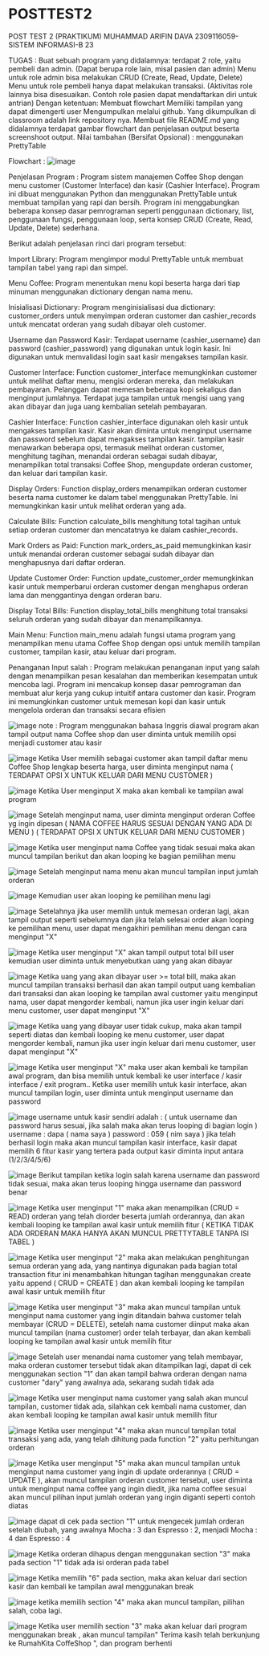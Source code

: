 # POSTTEST2
POST TEST 2 (PRAKTIKUM) MUHAMMAD ARIFIN DAVA 2309116059- SISTEM INFORMASI-B 23

TUGAS :
Buat sebuah program yang didalamnya:
terdapat 2 role, yaitu pembeli dan admin. (Dapat berupa role lain, misal pasien dan admin)
Menu untuk role admin bisa melakukan CRUD (Create, Read, Update, Delete)
Menu untuk role pembeli hanya dapat melakukan transaksi. (Aktivitas role lainnya bisa disesuaikan. Contoh role pasien dapat mendaftarkan diri untuk antrian)
Dengan ketentuan:
Membuat flowchart
Memiliki tampilan yang dapat dimengerti user
Mengumpulkan melalui github. Yang dikumpulkan di classroom adalah link repository nya.  Membuat file README.md yang didalamnya terdapat gambar flowchart dan penjelasan output beserta screenshoot output.
Nilai tambahan (Bersifat Opsional) :
menggunakan PrettyTable


Flowchart :
![image](https://github.com/MARIFINDAVA059/POSTTEST2/assets/147223413/a4561046-82db-4ea5-9bde-69abff407871)

Penjelasan Program :
Program sistem manajemen Coffee Shop dengan menu customer (Customer Interface) dan kasir (Cashier Interface). Program ini dibuat menggunakan Python dan menggunakan PrettyTable untuk membuat tampilan yang rapi dan bersih. Program ini menggabungkan beberapa konsep dasar pemrograman seperti penggunaan dictionary, list, penggunaan fungsi, penggunaan loop, serta konsep CRUD (Create, Read, Update, Delete) sederhana.

Berikut adalah penjelasan rinci dari program tersebut:

Import Library:
Program mengimpor modul PrettyTable untuk membuat tampilan tabel yang rapi dan simpel.

Menu Coffee:
Program menentukan menu kopi beserta harga dari tiap minuman menggunakan dictionary dengan nama menu.

Inisialisasi Dictionary:
Program menginisialisasi dua dictionary: customer_orders untuk menyimpan orderan customer dan cashier_records untuk mencatat orderan yang sudah dibayar oleh customer.

Username dan Password Kasir:
Terdapat username (cashier_username) dan password (cashier_password) yang digunakan untuk login kasir. Ini digunakan untuk memvalidasi login saat kasir mengakses tampilan kasir.

Customer Interface:
Function customer_interface memungkinkan customer untuk melihat daftar menu, mengisi orderan mereka, dan melakukan pembayaran. Pelanggan dapat memesan beberapa kopi sekaligus dan menginput jumlahnya.
Terdapat juga tampilan untuk mengisi uang yang akan dibayar dan juga uang kembalian setelah pembayaran.

Cashier Interface:
Function cashier_interface digunakan oleh kasir untuk mengakses tampilan kasir. Kasir akan diminta untuk menginput username dan password sebelum dapat mengakses tampilan kasir.
tampilan kasir menawarkan beberapa opsi, termasuk melihat orderan customer, menghitung tagihan, menandai orderan sebagai sudah dibayar, menampilkan total transaksi Coffee Shop, mengupdate orderan customer, dan keluar dari tampilan kasir.

Display Orders:
Function display_orders menampilkan orderan customer beserta nama customer ke dalam tabel menggunakan PrettyTable. Ini memungkinkan kasir untuk melihat orderan yang ada.

Calculate Bills:
Function calculate_bills menghitung total tagihan untuk setiap orderan customer dan mencatatnya ke dalam cashier_records.

Mark Orders as Paid:
Function mark_orders_as_paid memungkinkan kasir untuk menandai orderan customer sebagai sudah dibayar dan menghapusnya dari daftar orderan.

Update Customer Order:
Function update_customer_order memungkinkan kasir untuk memperbarui orderan customer dengan menghapus orderan lama dan menggantinya dengan orderan baru.

Display Total Bills:
Function display_total_bills menghitung total transaksi seluruh orderan yang sudah dibayar dan menampilkannya.

Main Menu:
Function main_menu adalah fungsi utama program yang menampilkan menu utama Coffee Shop dengan opsi untuk memilih tampilan customer, tampilan kasir, atau keluar dari program.

Penanganan Input salah :
Program melakukan penanganan input yang salah dengan menampilkan pesan kesalahan dan memberikan kesempatan untuk mencoba lagi.
Program ini mencakup konsep dasar pemrograman dan membuat alur kerja yang cukup intuitif antara customer dan kasir. Program ini memungkinkan customer untuk memesan kopi dan kasir untuk mengelola orderan dan transaksi secara efisien


![image](https://github.com/MARIFINDAVA059/POSTTEST2/assets/147223413/a96078cf-c8df-412d-bf85-c065b29e7b62)
note : Program menggunakan bahasa Inggris
diawal program akan tampil output nama Coffee shop dan user diminta untuk memilih opsi menjadi customer atau kasir

![image](https://github.com/MARIFINDAVA059/POSTTEST2/assets/147223413/453e8e03-9e1f-4ca0-a9e0-750780ab4c24)
Ketika User memilih sebagai customer akan tampil daftar menu Coffee Shop lengkap beserta harga, user diminta menginput nama
( TERDAPAT OPSI X UNTUK KELUAR DARI MENU CUSTOMER )

![image](https://github.com/MARIFINDAVA059/POSTTEST2/assets/147223413/22520c50-4b81-4814-86a8-7e2b00585a4e)
Ketika User menginput X maka akan kembali ke tampilan awal program

![image](https://github.com/MARIFINDAVA059/POSTTEST2/assets/147223413/884bdf4c-b169-4cb9-9156-42d5d9160fbe)
Setelah menginput nama, user diminta menginput orderan Coffee yg ingin dipesan ( NAMA COFFEE HARUS SESUAI DENGAN YANG ADA DI MENU )
( TERDAPAT OPSI X UNTUK KELUAR DARI MENU CUSTOMER )

![image](https://github.com/MARIFINDAVA059/POSTTEST2/assets/147223413/02f00383-3747-442e-9f85-4762c9a86b90)
Ketika user menginput nama Coffee yang tidak sesuai maka akan muncul tampilan berikut dan akan looping ke bagian pemilihan menu

![image](https://github.com/MARIFINDAVA059/POSTTEST2/assets/147223413/675da1b0-a88a-4a27-a73f-940aa237f30f)
Setelah menginput nama menu akan muncul tampilan input jumlah orderan

![image](https://github.com/MARIFINDAVA059/POSTTEST2/assets/147223413/28dc06ea-7823-4c1a-bc8b-ae81ef2f96cf)
Kemudian user akan looping ke pemilihan menu lagi

![image](https://github.com/MARIFINDAVA059/POSTTEST2/assets/147223413/b1b4226e-03b8-42f4-a5c2-d23bb02f0606)
Setelahnya jika user memilih untuk memesan orderan lagi, akan tampil output seperti sebelumnya dan jika telah selesai order
akan looping ke pemilihan menu, user dapat mengakhiri pemilihan menu dengan cara menginput "X"

![image](https://github.com/MARIFINDAVA059/POSTTEST2/assets/147223413/691aa9ec-12d3-4135-acd4-acafe58a7018)
Ketika user menginput "X" akan tampil output total bill user kemudian user diminta untuk menyebutkan uang yang akan dibayar

![image](https://github.com/MARIFINDAVA059/POSTTEST2/assets/147223413/070da394-c517-496d-baa9-f0a0e0632651)
Ketika uang yang akan dibayar user >= total bill, maka akan muncul tampilan transaksi berhasil dan akan tampil output
uang kembalian dari transaksi dan akan looping ke tampilan awal customer yaitu menginput nama, user dapat mengorder kembali,
namun jika user ingin keluar dari menu customer, user dapat menginput "X"

![image](https://github.com/MARIFINDAVA059/POSTTEST2/assets/147223413/e6ca0e58-6f18-471a-b14f-d73f220bed4b)
Ketika uang yang dibayar user tidak cukup, maka akan tampil seperti diatas dan kembali looping ke menu customer, user dapat mengorder kembali,
namun jika user ingin keluar dari menu customer, user dapat menginput "X"

![image](https://github.com/MARIFINDAVA059/POSTTEST2/assets/147223413/1fbdd563-819e-4fcb-92b3-6c539e1c057c)
Ketika user menginput "X" maka user akan kembali ke tampilan awal program, dan bisa memilih untuk kembali ke user interface / kasir interface /
exit program.. Ketika user memilih untuk kasir interface, akan muncul tampilan login, user diminta untuk menginput username dan password

![image](https://github.com/MARIFINDAVA059/POSTTEST2/assets/147223413/04769907-d6e6-450a-b7b2-592178a88210)
username untuk kasir sendiri adalah : ( untuk username dan password harus sesuai, jika salah maka akan terus looping di bagian login )
username : dapa ( nama saya )
password : 059  ( nim saya )
jika telah berhasil login maka akan muncul tampilan kasir interface, kasir dapat memilih 6 fitur kasir yang tertera pada output
kasir diminta input antara (1/2/3/4/5/6)

![image](https://github.com/MARIFINDAVA059/POSTTEST2/assets/147223413/d126a7c8-4c25-46ee-a440-e1f997140641)
Berikut tampilan ketika login salah karena username dan password tidak sesuai, maka akan terus looping hingga username dan password benar

![image](https://github.com/MARIFINDAVA059/POSTTEST2/assets/147223413/a662e350-6110-4d4d-a73e-46c0a3fa9e00)
Ketika user menginput "1" maka akan menampilkan (CRUD = READ) orderan yang telah diorder beserta jumlah orderannya, dan akan kembali looping 
ke tampilan awal kasir untuk memilih fitur
( KETIKA TIDAK ADA ORDERAN MAKA HANYA AKAN MUNCUL PRETTYTABLE TANPA ISI TABEL )

![image](https://github.com/MARIFINDAVA059/POSTTEST2/assets/147223413/21882e0c-bc09-4219-a11e-b02dfda98562)
Ketika user menginput "2" maka akan melakukan penghitungan semua orderan yang ada, yang nantinya digunakan pada bagian total transaction
fitur ini menambahkan hitungan tagihan menggunakan create yaitu append ( CRUD = CREATE )
dan akan kembali looping ke tampilan awal kasir untuk memilih fitur 

![image](https://github.com/MARIFINDAVA059/POSTTEST2/assets/147223413/79ad01b8-e1c8-4c88-a104-3d9fd5c16216)
Ketika user menginput "3" maka akan muncul tampilan untuk menginput nama customer yang ingin ditandain bahwa customer telah membayar (CRUD = DELETE),
setelah nama customer diinput maka akan muncul tampilan (nama customer) order telah terbayar, dan akan kembali looping ke tampilan awal kasir untuk memilih fitur

![image](https://github.com/MARIFINDAVA059/POSTTEST2/assets/147223413/bb589f93-43b4-4f28-bc24-32f46d22aa21)
Setelah user menandai nama customer yang telah membayar, maka orderan customer tersebut tidak akan ditampilkan lagi, dapat di cek menggunakan section "1" dan akan tampil bahwa
orderan dengan nama customer "dary" yang awalnya ada, sekarang sudah tidak ada


![image](https://github.com/MARIFINDAVA059/POSTTEST2/assets/147223413/ea515a1f-fa7d-439d-b33e-4a1479b89d5c)
Ketika user menginput nama customer yang salah akan muncul tampilan, customer tidak ada, silahkan cek kembali nama customer, dan akan kembali looping ke tampilan awal kasir untuk memilih fitur

![image](https://github.com/MARIFINDAVA059/POSTTEST2/assets/147223413/3e8bb879-8b4d-4345-a3f9-40c4d61c0d2b)
Ketika user menginput "4" maka akan muncul tampilan total transaksi yang ada, yang telah dihitung pada function "2" yaitu perhitungan orderan

![image](https://github.com/MARIFINDAVA059/POSTTEST2/assets/147223413/243d75d0-1fad-467b-888f-f727aa9a2793)
Ketika user menginput "5" maka akan muncul tampilan untuk menginput nama customer yang ingin di update orderannya ( CRUD = UPDATE ), akan muncul tampilan orderan customer tersebut,
user diminta untuk menginput nama coffee yang ingin diedit, jika nama coffee sesuai akan muncul pilihan input jumlah orderan yang ingin diganti seperti contoh diatas

![image](https://github.com/MARIFINDAVA059/POSTTEST2/assets/147223413/48c7412a-e903-462f-acfb-09a51dcf561a)
dapat di cek pada section "1" untuk mengecek jumlah orderan setelah diubah, yang awalnya Mocha : 3 dan Espresso : 2, menjadi Mocha : 4 dan Espresso : 4

![image](https://github.com/MARIFINDAVA059/POSTTEST2/assets/147223413/48576a74-2888-4029-a36c-30ce5dc7f9ff)
Ketika orderan dihapus dengan menggunakan section "3" maka pada section "1" tidak ada isi orderan pada tabel

![image](https://github.com/MARIFINDAVA059/POSTTEST2/assets/147223413/6b64796a-f3be-466b-8962-d7e6975ca88c)
Ketika memilih "6" pada section, maka akan keluar dari section kasir dan kembali ke tampilan awal menggunakan break

![image](https://github.com/MARIFINDAVA059/POSTTEST2/assets/147223413/6d14356d-54ed-4fd1-84bb-a40d9d33e71c)
ketika memilih section "4" maka akan muncul tampilan, pilihan salah, coba lagi.


![image](https://github.com/MARIFINDAVA059/POSTTEST2/assets/147223413/4f62b1e1-6bf0-4e3f-a0e6-c597e8cac555)
Ketika user memilih section "3" maka akan keluar dari program menggunakan break , akan muncul tampilan" Terima kasih telah berkunjung ke RumahKita CoffeShop ", dan program berhenti


























